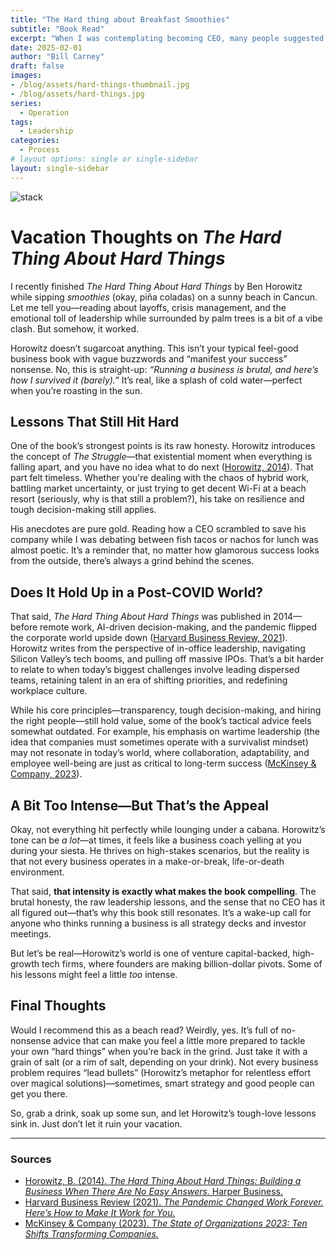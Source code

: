 ```yaml
---
title: "The Hard thing about Breakfast Smoothies"
subtitle: "Book Read"
excerpt: "When I was contemplating becoming CEO, many people suggested I read this “old” book. So there I was, lounging under the Cancun sun with a breakfast smoothie (fine, a piña colada) in hand, when Ben Horowitz’s words hit me like an unexpected wave: “There are no silver bullets for this, only a lot of lead bullets. Leadership, I realized, isn’t about waiting for the perfect solution to appear—it’s about persistence, grit, and making tough calls, whether in the boardroom or at a street-side taqueria deciding between tacos and ceviche. Even though the book was written in a pre-pandemic world, its lessons on resilience and facing “The Struggle” head-on felt timeless. Some advice doesn’t age—it just waits for the right moment to hit you."
date: 2025-02-01
author: "Bill Carney"
draft: false
images:
- /blog/assets/hard-things-thumbnail.jpg
- /blog/assets/hard-things.jpg
series:
  - Operation
tags:
  - Leadership
categories:
  - Process
# layout options: single or single-sidebar
layout: single-sidebar
---
```


![stack](/blog/assets/hard-things.jpg)

# Vacation Thoughts on *The Hard Thing About Hard Things*

I recently finished *The Hard Thing About Hard Things* by Ben Horowitz while sipping *smoothies* (okay, piña coladas) on a sunny beach in Cancun. Let me tell you—reading about layoffs, crisis management, and the emotional toll of leadership while surrounded by palm trees is a bit of a vibe clash. But somehow, it worked.  

Horowitz doesn’t sugarcoat anything. This isn’t your typical feel-good business book with vague buzzwords and “manifest your success” nonsense. No, this is straight-up: *“Running a business is brutal, and here’s how I survived it (barely).”* It’s real, like a splash of cold water—perfect when you’re roasting in the sun.  

## Lessons That Still Hit Hard  

One of the book’s strongest points is its raw honesty. Horowitz introduces the concept of *The Struggle*—that existential moment when everything is falling apart, and you have no idea what to do next ([Horowitz, 2014](https://www.harpercollins.com/products/the-hard-thing-about-hard-things-ben-horowitz?variant=40995787419682)). That part felt timeless. Whether you're dealing with the chaos of hybrid work, battling market uncertainty, or just trying to get decent Wi-Fi at a beach resort (seriously, why is that still a problem?), his take on resilience and tough decision-making still applies.  

His anecdotes are pure gold. Reading how a CEO scrambled to save his company while I was debating between fish tacos or nachos for lunch was almost poetic. It’s a reminder that, no matter how glamorous success looks from the outside, there’s always a grind behind the scenes.  

## Does It Hold Up in a Post-COVID World?  

That said, *The Hard Thing About Hard Things* was published in 2014—before remote work, AI-driven decision-making, and the pandemic flipped the corporate world upside down ([Harvard Business Review, 2021](https://hbr.org/2021/07/the-pandemic-changed-work-forever-heres-how-to-make-it-work-for-you)). Horowitz writes from the perspective of in-office leadership, navigating Silicon Valley’s tech booms, and pulling off massive IPOs. That’s a bit harder to relate to when today’s biggest challenges involve leading dispersed teams, retaining talent in an era of shifting priorities, and redefining workplace culture.  

While his core principles—transparency, tough decision-making, and hiring the right people—still hold value, some of the book’s tactical advice feels somewhat outdated. For example, his emphasis on wartime leadership (the idea that companies must sometimes operate with a survivalist mindset) may not resonate in today’s world, where collaboration, adaptability, and employee well-being are just as critical to long-term success ([McKinsey & Company, 2023](https://www.mckinsey.com/capabilities/people-and-organizational-performance/our-insights/the-state-of-organizations-2023-ten-shifts-transforming-companies)).  

## A Bit Too Intense—But That’s the Appeal  

Okay, not everything hit perfectly while lounging under a cabana. Horowitz’s tone can be *a lot*—at times, it feels like a business coach yelling at you during your siesta. He thrives on high-stakes scenarios, but the reality is that not every business operates in a make-or-break, life-or-death environment.  

That said, **that intensity is exactly what makes the book compelling**. The brutal honesty, the raw leadership lessons, and the sense that no CEO has it all figured out—that’s why this book still resonates. It’s a wake-up call for anyone who thinks running a business is all strategy decks and investor meetings.  

But let’s be real—Horowitz’s world is one of venture capital-backed, high-growth tech firms, where founders are making billion-dollar pivots. Some of his lessons might feel a little *too* intense.  

## Final Thoughts  

Would I recommend this as a beach read? Weirdly, yes. It’s full of no-nonsense advice that can make you feel a little more prepared to tackle your own “hard things” when you’re back in the grind. Just take it with a grain of salt (or a rim of salt, depending on your drink). Not every business problem requires “lead bullets” (Horowitz’s metaphor for relentless effort over magical solutions)—sometimes, smart strategy and good people can get you there.  

So, grab a drink, soak up some sun, and let Horowitz’s tough-love lessons sink in. Just don’t let it ruin your vacation.  

---

### Sources  

- [Horowitz, B. (2014). *The Hard Thing About Hard Things: Building a Business When There Are No Easy Answers.* Harper Business.](https://www.harpercollins.com/products/the-hard-thing-about-hard-things-ben-horowitz?variant=40995787419682)  
- [Harvard Business Review (2021). *The Pandemic Changed Work Forever. Here’s How to Make It Work for You.*](https://hbr.org/2021/07/the-pandemic-changed-work-forever-heres-how-to-make-it-work-for-you)  
- [McKinsey & Company (2023). *The State of Organizations 2023: Ten Shifts Transforming Companies.*](https://www.mckinsey.com/capabilities/people-and-organizational-performance/our-insights/the-state-of-organizations-2023-ten-shifts-transforming-companies)  